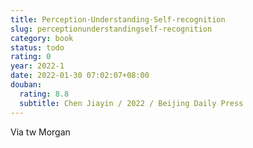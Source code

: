 ```yaml
---
title: Perception·Understanding·Self-recognition
slug: perceptionunderstandingself-recognition
category: book
status: todo
rating: 0
year: 2022-1
date: 2022-01-30 07:02:07+08:00
douban:
  rating: 8.8
  subtitle: Chen Jiayin / 2022 / Beijing Daily Press
---
```


Via tw Morgan

